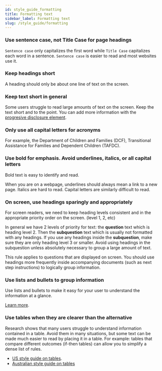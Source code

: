 ```yaml
---
id: style_guide_formatting
title: Formatting text
sidebar_label: Formatting text
slug: /style_guide/formatting
---
```




### Use sentence case, not Title Case for page headings

`Sentence case` only capitalizes the first word while `Title Case` capitalizes
each word in a sentence. `Sentence case` is easier to read and most websites use
it.

### Keep headings short
A heading should only be about one line of text on the screen.

### Keep text short in general
Some users struggle to read large amounts of text on the screen. Keep the text
short and to the point. You can add more information with the [progresive disclosure
element](coding_style_yaml_interface.md).

### Only use all capital letters for acronyms

For example, the Department of Children and Families (DCF), Transitional
Assistance for Families and Dependent Children (TAFDC). 

### Use bold for emphasis. Avoid underlines, italics, or all capital letters

Bold text is easy to identify and read.

When you are on a webpage, underlines should always mean a link to a new page.
Italics are hard to read. Capital letters are similarly difficult to read.

### On screen, use headings sparingly and appropriately

For screen readers, we need to keep heading levels consistent and in the
appropriate priority order on the screen. (level 1, 2, etc)

In general we have 2 levels of priority for text: the **question** text which is
heading level 2. Then the **subquestion** text which is usually not formatted
with any headings. If you use any headings inside the **subquestion**, make sure
they are only heading level 3 or smaller. Avoid using headings in the
subquestion unless absolutely necessary to group a large amount of text.

This rule applies to questions that are displayed on screen. You should use
headings more frequently inside accompanying documents (such as next step
instructions) to logically group information.

### Use lists and bullets to group information

Use lists and bullets to make it easy for your user to understand the information
at a glance.

[Learn more](https://www.plainlanguage.gov/guidelines/organize/use-lists/).

### Use tables when they are clearer than the alternative

Research shows that many users struggle to understand information contained in a
table. Avoid them in many situations, but some text can be made much easier to
read by placing it in a table. For example: tables that compare different
outcomes (if-then tables) can allow you to simplify a dense list of rules.

* [US style guide on tables](https://www.plainlanguage.gov/guidelines/design/use-tables-to-make-complex-material-easier-to-understand/).
* [Australian style guide on tables](https://www.stylemanual.gov.au/structuring-content/tables)
